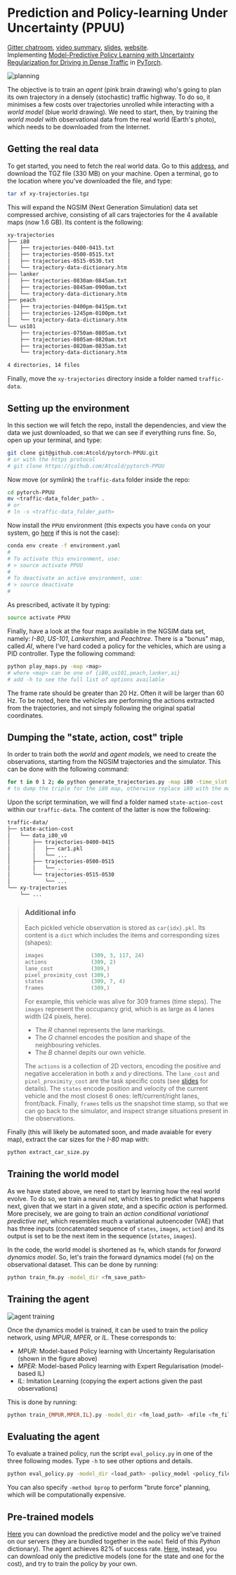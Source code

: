 # Prediction and Policy-learning Under Uncertainty (PPUU)
[Gitter chatroom](gitter.im/PPUU), [video summary](youtu.be/X2s7gy3wIYw), [slides](bit.ly/PPUU-slides), [website](bit.ly/PPUU-web).  
Implementing [Model-Predictive Policy Learning with Uncertainty Regularization for Driving in Dense Traffic](http://bit.ly/PPUU-article) in [PyTorch](https://pytorch.org).

![planning](doc/planning.png)

The objective is to train an *agent* (pink brain drawing) who's going to plan its own trajectory in a densely (stochastic) traffic highway.
To do so, it minimises a few costs over trajectories unrolled while interacting with a *world model* (blue world drawing).
We need to start, then, by training the *world model* with observational data from the real world (Earth's photo), which needs to be downloaded from the Internet.

## Getting the real data

To get started, you need to fetch the real world data.
Go to this [address](http://bit.ly/PPUU-data), and download the TGZ file (330 MB) on your machine.
Open a terminal, go to the location where you've downloaded the file, and type:

```bash
tar xf xy-trajectories.tgz
```

This will expand the NGSIM (Next Generation Simulation) data set compressed archive, consisting of all cars trajectories for the 4 available maps (now 1.6 GB).
Its content is the following:

```bash
xy-trajectories
├── i80
│   ├── trajectories-0400-0415.txt
│   ├── trajectories-0500-0515.txt
│   ├── trajectories-0515-0530.txt
│   └── trajectory-data-dictionary.htm
├── lanker
│   ├── trajectories-0830am-0845am.txt
│   ├── trajectories-0845am-0900am.txt
│   └── trajectory-data-dictionary.htm
├── peach
│   ├── trajectories-0400pm-0415pm.txt
│   ├── trajectories-1245pm-0100pm.txt
│   └── trajectory-data-dictionary.htm
└── us101
    ├── trajectories-0750am-0805am.txt
    ├── trajectories-0805am-0820am.txt
    ├── trajectories-0820am-0835am.txt
    └── trajectory-data-dictionary.htm

4 directories, 14 files
```

Finally, move the `xy-trajectories` directory inside a folder named `traffic-data`.

## Setting up the environment

In this section we will fetch the repo, install the dependencies, and view the data we just downloaded, so that we can see if everything runs fine.
So, open up your terminal, and type:

```bash
git clone git@github.com:Atcold/pytorch-PPUU.git
# or with the https protocol 
# git clone https://github.com/Atcold/pytorch-PPUU
```

Now move (or symlink) the `traffic-data` folder inside the repo:

```bash
cd pytorch-PPUU
mv <traffic-data_folder_path> .
# or
# ln -s <traffic-data_folder_path>
```

Now install the `PPUU` environment (this expects you have `conda` on your system, go [here](https://conda.io/docs/user-guide/install/) if this is not the case):

```bash
conda env create -f environment.yaml
#
# To activate this environment, use:
# > source activate PPUU
#
# To deactivate an active environment, use:
# > source deactivate
#
```

As prescribed, activate it by typing:

```bash
source activate PPUU
```

Finally, have a look at the four maps available in the NGSIM data set, namely: *I-80*, *US-101*, *Lankershim*, and *Peachtree*.
There is a "bonus" map, called *AI*, where I've hard coded a policy for the vehicles, which are using a PID controller.
Type the following command:

```bash
python play_maps.py -map <map>
# where <map> can be one of {i80,us101,peach,lanker,ai}
# add -h to see the full list of options available
```

The frame rate should be greater than 20 Hz.
Often it will be larger than 60 Hz.
To be noted, here the vehicles are performing the actions extracted from the trajectories, and not simply following the original spatial coordinates.

## Dumping the "state, action, cost" triple

In order to train both the *world* and *agent models*, we need to create the observations, starting from the NGSIM trajectories and the simulator.
This can be done with the following command:

```bash
for t in 0 1 2; do python generate_trajectories.py -map i80 -time_slot $t; done
# to dump the triple for the i80 map, otherwise replace i80 with the map you want
```

Upon the script termination, we will find a folder named `state-action-cost` within our `traffic-data`.
The content of the latter is now the following:

```bash
traffic-data/
├── state-action-cost
│   └── data_i80_v0
│       ├── trajectories-0400-0415
│       │   ├── car1.pkl
│       │   └── ...
│       ├── trajectories-0500-0515
│       │   └── ...
│       └── trajectories-0515-0530
│           └── ...
└── xy-trajectories
    └── ...
```

> ### Additional info
> Each pickled vehicle observation is stored as `car{idx}.pkl`.
> Its content is a `dict` which includes the items and corresponding sizes (shapes):
>
> ```python
> images               (309, 3, 117, 24)
> actions              (309, 2)
> lane_cost            (309,)
> pixel_proximity_cost (309,)
> states               (309, 7, 4)
> frames               (309,)
> ```
> For example, this vehicle was alive for 309 frames (time steps).
> The `images` represent the occupancy grid, which is as large as 4 lanes width (24 pixels, here).
>
>  - The *R* channel represents the lane markings.
>  - The *G* channel encodes the position and shape of the neighbouring vehicles.
>  - The *B* channel depits our own vehicle.
>
> The `actions` is a collection of 2D vectors, encoding the positive and negative acceleration in both *x* and *y* directions.
> The `lane_cost` and `pixel_proximity_cost` are the task specific costs (see [slides](http://bit.ly/alf-PPUU) for details).
> The `states` encode position and velocity of the current vehicle and the most closest 6 ones: left/current/right lanes, front/back.
> Finally, `frames` tells us the snapshot time stamp, so that we can go back to the simulator, and inspect strange situations present in the observations.

Finally (this will likely be automated soon, and made avaiable for every map), extract the car sizes for the *I-80* map with:

```python
python extract_car_size.py
```

## Training the world model

As we have stated above, we need to start by learning how the real world evolve.
To do so, we train a neural net, which tries to predict what happens next, given that we start in a given *state*, and a specific *action* is performed.
More precisely, we are going to train an *action conditional variational predictive net*, which resembles much a variational autoencoder (VAE) that has three inputs (concatenated sequence of `states`, `images`, `action`) and its output is set to be the next item in the sequence (`states`, `images`).  

In the code, the world model is shortened as `fm`, which stands for *forward dynamics model*.
So, let's train the forward dynamics model (`fm`) on the observational dataset.
This can be done by running:

```bash
python train_fm.py -model_dir <fm_save_path>
```

## Training the agent

![agent training](doc/agent_train.png)

Once the dynamics model is trained, it can be used to train the policy network, using *MPUR*, *MPER*, or *IL*.
These corresponds to:

- *MPUR*: Model-based Policy learning with Uncertainty Regularisation (shown in the figure above)
- *MPER*: Model-based Policy learning with Expert Regularisation (model-based IL)
- *IL*: Imitation Learning (copying the expert actions given the past observations)

This is done by running:

```bash
python train_{MPUR,MPER,IL}.py -model_dir <fm_load_path> -mfile <fm_filename>
```

## Evaluating the agent

To evaluate a trained policy, run the script `eval_policy.py` in one of the three following modes.
Type `-h` to see other options and details. 

```bash
python eval_policy.py -model_dir <load_path> -policy_model <policy_filename> -method policy-{MPUR,MPER,IL}
```

You can also specify `-method bprop` to perform "brute force" planning, which will be computationally expensive.

## Pre-trained models

[Here](https://drive.google.com/file/d/1XahspfgFlBVF6ne479LCJgBr0luZGQt7/) you can download the predictive model and the policy we've trained on our servers (they are bundled together in the `model` field of this *Python* dictionary). The agent achieves 82% of success rate.
[Here](https://drive.google.com/file/d/1di7hGnyzUiCADfxOhq6zGnRX0AwhEdLo/), instead, you can download only the predictive models (one for the state and one for the cost), and try to train the policy by your own.
